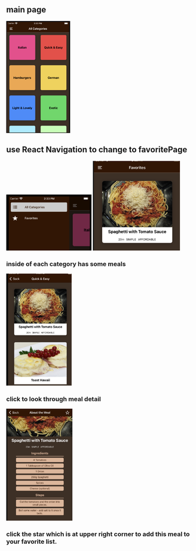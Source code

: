 ## main page
<img src='img-storage/mainPage.png' height='300'>

## use React Navigation to change to favoritePage
<img src='img-storage/switchPage.png' height='150'>
<img src='img-storage/favoritePage.png' height='240'>

### inside of each category has some meals
<img src='img-storage/overview.png' height='300'>

### click to look through meal detail
<img src='img-storage/mealDetail.png' height='300'>

### click the star which is at upper right corner to add this meal to your favorite list.